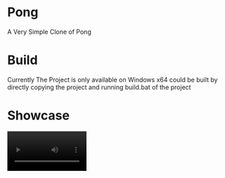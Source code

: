 # Pong
A Very Simple Clone of Pong
# Build
Currently The Project is only available on Windows x64 could be built by directly copying the project and running build.bat of the project

# Showcase
<video src='https://youtu.be/AjBHLMEtfIM' width=180/> 

